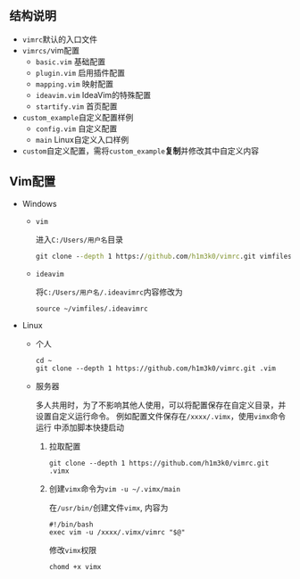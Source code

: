 ## 结构说明

- `vimrc`默认的入口文件
- `vimrcs/`vim配置
    - `basic.vim` 基础配置
    - `plugin.vim` 启用插件配置
    - `mapping.vim` 映射配置
    - `ideavim.vim` IdeaVim的特殊配置
    - `startify.vim` 首页配置
- `custom_example`自定义配置样例
    - `config.vim` 自定义配置
    - `main` Linux自定义入口样例
- `custom`自定义配置，需将`custom_example`**复制**并修改其中自定义内容

## Vim配置

- Windows

    - `vim`

      进入`C:/Users/用户名`目录

      ~~~bat
      git clone --depth 1 https://github.com/h1m3k0/vimrc.git vimfiles
      ~~~

    - `ideavim`

      将`C:/Users/用户名/.ideavimrc`内容修改为

        ~~~vimscript
        source ~/vimfiles/.ideavimrc
        ~~~

- Linux

    - 个人

      ~~~shell
      cd ~
      git clone --depth 1 https://github.com/h1m3k0/vimrc.git .vim
      ~~~

    - 服务器

      多人共用时，为了不影响其他人使用，可以将配置保存在自定义目录，并设置自定义运行命令。
      例如配置文件保存在`/xxxx/.vimx`，使用`vimx`命令运行
      中添加脚本快捷启动

        1. 拉取配置

           ~~~shell
           git clone --depth 1 https://github.com/h1m3k0/vimrc.git .vimx
           ~~~

        2. 创建`vimx`命令为`vim -u ~/.vimx/main`

           在`/usr/bin/`创建文件`vimx`, 内容为

              ~~~vimx
              #!/bin/bash
              exec vim -u /xxxx/.vimx/vimrc "$@"
              ~~~

           修改`vimx`权限

              ~~~shell
              chomd +x vimx
              ~~~